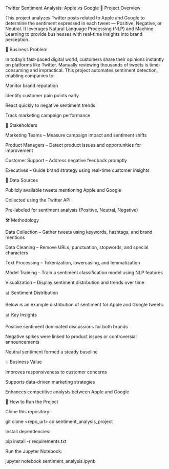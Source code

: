 Twitter Sentiment Analysis: Apple vs Google
📌 Project Overview

This project analyzes Twitter posts related to Apple and Google to determine the sentiment expressed in each tweet — Positive, Negative, or Neutral.
It leverages Natural Language Processing (NLP) and Machine Learning to provide businesses with real-time insights into brand perception.

🎯 Business Problem

In today’s fast-paced digital world, customers share their opinions instantly on platforms like Twitter.
Manually reviewing thousands of tweets is time-consuming and impractical.
This project automates sentiment detection, enabling companies to:

Monitor brand reputation

Identify customer pain points early

React quickly to negative sentiment trends

Track marketing campaign performance

👥 Stakeholders

Marketing Teams – Measure campaign impact and sentiment shifts

Product Managers – Detect product issues and opportunities for improvement

Customer Support – Address negative feedback promptly

Executives – Guide brand strategy using real-time customer insights

📂 Data Sources

Publicly available tweets mentioning Apple and Google

Collected using the Twitter API

Pre-labeled for sentiment analysis (Positive, Neutral, Negative)

🛠 Methodology

Data Collection – Gather tweets using keywords, hashtags, and brand mentions

Data Cleaning – Remove URLs, punctuation, stopwords, and special characters

Text Processing – Tokenization, lowercasing, and lemmatization

Model Training – Train a sentiment classification model using NLP features

Visualization – Display sentiment distribution and trends over time

📊 Sentiment Distribution

Below is an example distribution of sentiment for Apple and Google tweets:

📊 Key Insights

Positive sentiment dominated discussions for both brands

Negative spikes were linked to product issues or controversial announcements

Neutral sentiment formed a steady baseline

💡 Business Value

Improves responsiveness to customer concerns

Supports data-driven marketing strategies

Enhances competitive analysis between Apple and Google

🚀 How to Run the Project

Clone this repository:

git clone <repo_url>
cd sentiment_analysis_project


Install dependencies:

pip install -r requirements.txt


Run the Jupyter Notebook:

jupyter notebook sentiment_analysis.ipynb